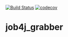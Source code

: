 [![Build Status](https://travis-ci.com/SlartiBartFast-art/job4j_grabber.svg?branch=main)](https://travis-ci.com/SlartiBartFast-art/job4j_grabber)
[![codecov](https://codecov.io/gh/SlartiBartFast-art/job4j_grabber/branch/main/graph/badge.svg?token=55F8GZ1R8S)](https://codecov.io/gh/SlartiBartFast-art/job4j_grabber)

# job4j_grabber